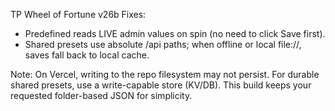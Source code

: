TP Wheel of Fortune v26b
Fixes:
- Predefined reads LIVE admin values on spin (no need to click Save first).
- Shared presets use absolute /api paths; when offline or local file://, saves fall back to local cache.

Note: On Vercel, writing to the repo filesystem may not persist. For durable shared presets,
use a write-capable store (KV/DB). This build keeps your requested folder-based JSON for simplicity.
